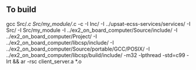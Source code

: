## To build
gcc Src/*.c Src/my_module/*.c -c -I Inc/ -I ../upsat-ecss-services/services/ -I Src/ -I Src/my_module -I ../ex2_on_board_computer/Source/include/ -I ../ex2_on_board_computer/Project/ -I ../ex2_on_board_computer/libcsp/include/ -I ../ex2_on_board_computer/Source/portable/GCC/POSIX/ -I ../ex2_on_board_computer/libcsp/build/include/ -m32 -lpthread -std=c99 -lrt && ar -rsc client_server.a *.o
